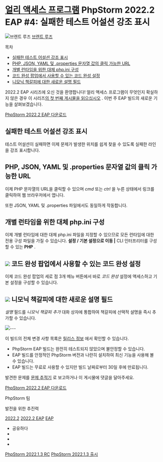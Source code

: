 [얼리 액세스 프로그램](/phpstorm/category/eap/) PhpStorm 2022.2 EAP #4: 실패한 테스트 어설션 강조 표시 
===========================================

![브렌트 루즈](https://secure.gravatar.com/avatar/cef66d348f7def8f4634963a7e7a05e4?s=200&r=g) [브렌트 루즈](https://blog.jetbrains.com/author/brent-roose-jetbrains-com) 



 목차

  

- [실패한 테스트 어설션 강조 표시](#Highlighting_failed_test_assertions "실패한 테스트 어설션 강조 표시")
- [PHP, JSON, YAML 및 .properties 문자열 값의 클릭 가능한 URL](#Clickable_URLs_in_PHP_JSON_YAML_and_properties_string_values "PHP, JSON, YAML 및 .properties 문자열 값의 클릭 가능한 URL")
- [개별 런타임을 위한 대체 php.ini 구성](#Alternative_phpini_configuration_for_individual_runtimes "개별 런타임을 위한 대체 php.ini 구성")
- [코드 완성 팝업에서 사용할 수 있는 코드 완성 설정](#Code_Completion_settings_available_from_the_code_completion_popup "코드 완성 팝업에서 사용할 수 있는 코드 완성 설정")
- [니모닉 책갈피에 대한 새로운 설명 필드](#New_Description_field_for_mnemonic_bookmarks "니모닉 책갈피에 대한 새로운 설명 필드")



 2022.2 EAP 시리즈에 오신 것을 환영합니다! 얼리 액세스 프로그램이 무엇인지 확실하지 않은 경우 이 시리즈[의 첫 번째 게시물을 읽으십시오](https://blog.jetbrains.com/phpstorm/2022/05/phpstorm-2022-2-early-access-program-is-open/) . 이번 주 EAP 빌드의 새로운 기능을 살펴보겠습니다.

 [PhpStorm 2022.2 EAP 다운로드](https://www.jetbrains.com/phpstorm/nextversion)

 실패한 테스트 어설션 강조 표시
------------------

 테스트 어설션이 실패하면 이제 문제가 발생한 위치를 쉽게 찾을 수 있도록 실패한 라인을 강조 표시합니다.

 PHP, JSON, YAML 및 .properties 문자열 값의 클릭 가능한 URL
------------------------------------------------

 이제 PHP 문자열의 URL을 클릭할 수 있으며 *cmd* 또는 *ctrl* 을 누른 상태에서 링크를 클릭하여 웹 브라우저에서 엽니다.

 또한 JSON, YAML 및 .properties 파일에서도 동일하게 작동합니다.

 개별 런타임을 위한 대체 php.ini 구성
-------------------------

 이제 개별 런타임에 대한 대체 php.ini 파일을 지정할 수 있으므로 모든 런타임에 대한 전용 구성 파일을 가질 수 있습니다. **설정 / 기본 설정으로 이동 |** CLI 인터프리터를 구성할 수 있는 **PHP** .

![](https://blog.jetbrains.com/wp-content/uploads/2022/06/eap4-cli-interpreter-config-2800x1572.png) 코드 완성 팝업에서 사용할 수 있는 코드 완성 설정
-----------------------------

 이제 코드 완성 팝업의 세로 점 3개 메뉴 버튼에서 바로 *코드 완성* 설정에 액세스하고 기본 설정을 구성할 수 있습니다.

![](https://blog.jetbrains.com/wp-content/uploads/2022/06/eap-4-code-completion-settings-2800x1557.png) 니모닉 책갈피에 대한 새로운 설명 필드
----------------------

 *설명* 필드를 *니모닉 책갈피 추가* 대화 상자에 통합하여 책갈피에 선택적 설명을 즉시 추가할 수 있습니다.

![](https://blog.jetbrains.com/wp-content/uploads/2022/06/eap-4-mnemonic-bookmark.png)---

 이 빌드의 전체 변경 사항 목록은 [릴리스 정보](https://youtrack.jetbrains.com/articles/WI-A-231735993/PhpStorm-20222-EAP-4-222304813-build-Release-Notes) 에서 확인할 수 있습니다.

- PhpStorm EAP 빌드는 완전히 테스트되지 않았으며 불안정할 수 있습니다.
- EAP 빌드를 안정적인 PhpStorm 버전과 나란히 설치하여 최신 기능을 사용해 볼 수 있습니다.
- EAP 빌드는 무료로 사용할 수 있지만 빌드 날짜로부터 30일 후에 만료됩니다.

 발견한 문제를 [문제 추적기](https://youtrack.jetbrains.com/issues/WI) 로 보고하거나 이 게시물에 댓글을 달아주세요.

 [PhpStorm 2022.2 EAP 다운로드](https://www.jetbrains.com/phpstorm/nextversion)

 PhpStorm 팀

 발전을 위한 추진력

 [2022.2](/phpstorm/tag/2022-2/) [2022.2 EAP](/phpstorm/tag/2022-2-eap/) [EAP](/phpstorm/tag/eap/)

- 공유하다
- [](https://www.facebook.com/sharer.php?u=https%3A%2F%2Fblog.jetbrains.com%2Fphpstorm%2F2022%2F06%2Fphpstorm-2022-2-eap-4%2F)
- [](https://twitter.com/intent/tweet?source=https%3A%2F%2Fblog.jetbrains.com%2Fphpstorm%2F2022%2F06%2Fphpstorm-2022-2-eap-4%2F&text=https%3A%2F%2Fblog.jetbrains.com%2Fphpstorm%2F2022%2F06%2Fphpstorm-2022-2-eap-4%2F&via=phpstorm)
- [](http://www.linkedin.com/shareArticle?mini=true&url=https%3A%2F%2Fblog.jetbrains.com%2Fphpstorm%2F2022%2F06%2Fphpstorm-2022-2-eap-4%2F)



 [PhpStorm 2022.1.3 RC](https://blog.jetbrains.com/phpstorm/2022/06/phpstorm-2022-1-3-rc/) [PhpStorm 2022.1.3 출시](https://blog.jetbrains.com/phpstorm/2022/06/phpstorm-2022-1-3-is-released/)